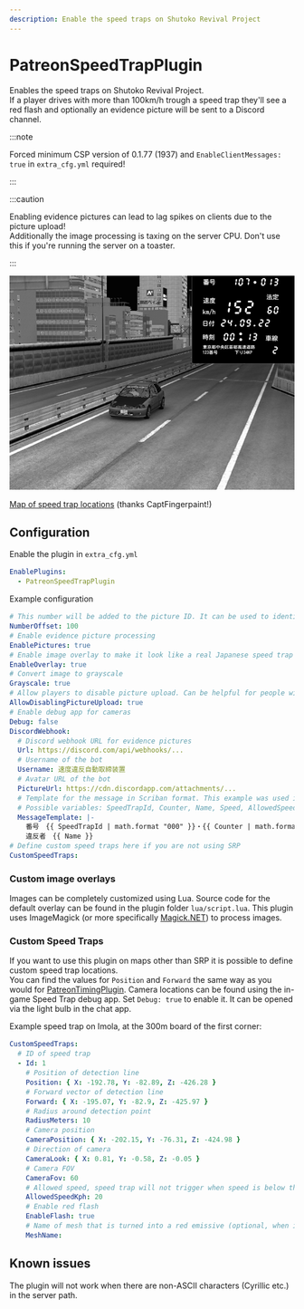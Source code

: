 ```yaml
---
description: Enable the speed traps on Shutoko Revival Project
---
```


# PatreonSpeedTrapPlugin
Enables the speed traps on Shutoko Revival Project.  
If a player drives with more than 100km/h trough a speed trap they'll see a red flash and optionally an evidence picture will be sent to a Discord channel.

:::note

Forced minimum CSP version of 0.1.77 (1937) and `EnableClientMessages: true` in `extra_cfg.yml` required!

:::

:::caution

Enabling evidence pictures can lead to lag spikes on clients due to the picture upload!  
Additionally the image processing is taxing on the server CPU. Don't use this if you're running the server on a toaster.

:::

![Example image](./assets/speedtrap-image.png)

[Map of speed trap locations](./assets/speedtrap-map.jpg) (thanks CaptFingerpaint!)

## Configuration
Enable the plugin in `extra_cfg.yml`
```yaml title="extra_cfg.yml"
EnablePlugins:
  - PatreonSpeedTrapPlugin
```
Example configuration
```yaml title="plugin_patreon_speed_trap_cfg.yml"
# This number will be added to the picture ID. It can be used to identify different servers by their ID
NumberOffset: 100
# Enable evidence picture processing
EnablePictures: true
# Enable image overlay to make it look like a real Japanese speed trap image
EnableOverlay: true
# Convert image to grayscale
Grayscale: true
# Allow players to disable picture upload. Can be helpful for people with a slow internet connection
AllowDisablingPictureUpload: true
# Enable debug app for cameras
Debug: false
DiscordWebhook:
  # Discord webhook URL for evidence pictures
  Url: https://discord.com/api/webhooks/...
  # Username of the bot
  Username: 速度違反自動取締装置
  # Avatar URL of the bot
  PictureUrl: https://cdn.discordapp.com/attachments/...
  # Template for the message in Scriban format. This example was used in the SRP 2022 April Fools event.
  # Possible variables: SpeedTrapId, Counter, Name, Speed, AllowedSpeed, Lane
  MessageTemplate: |-
    番号　{{ SpeedTrapId | math.format "000" }}・{{ Counter | math.format "000" }}
    違反者　{{ Name }}
# Define custom speed traps here if you are not using SRP 
CustomSpeedTraps:
```

### Custom image overlays

Images can be completely customized using Lua. Source code for the default overlay can be found in the plugin folder `lua/script.lua`.
This plugin uses ImageMagick (or more specifically [Magick.NET](https://github.com/dlemstra/Magick.NET)) to process images.

### Custom Speed Traps

If you want to use this plugin on maps other than SRP it is possible to define custom speed trap locations.  
You can find the values for `Position` and `Forward` the same way as you would for [PatreonTimingPlugin](./PatreonTimingPlugin.md).
Camera locations can be found using the in-game Speed Trap debug app. Set `Debug: true` to enable it.
It can be opened via the light bulb in the chat app.

Example speed trap on Imola, at the 300m board of the first corner:
```yaml
CustomSpeedTraps:
  # ID of speed trap
  - Id: 1
    # Position of detection line
    Position: { X: -192.78, Y: -82.89, Z: -426.28 }
    # Forward vector of detection line
    Forward: { X: -195.07, Y: -82.9, Z: -425.97 }
    # Radius around detection point
    RadiusMeters: 10
    # Camera position
    CameraPosition: { X: -202.15, Y: -76.31, Z: -424.98 }
    # Direction of camera
    CameraLook: { X: 0.81, Y: -0.58, Z: -0.05 }
    # Camera FOV
    CameraFov: 60
    # Allowed speed, speed trap will not trigger when speed is below this value
    AllowedSpeedKph: 20
    # Enable red flash
    EnableFlash: true
    # Name of mesh that is turned into a red emissive (optional, when in doubt leave empty)
    MeshName:
```

## Known issues

The plugin will not work when there are non-ASCII characters (Cyrillic etc.) in the server path.
